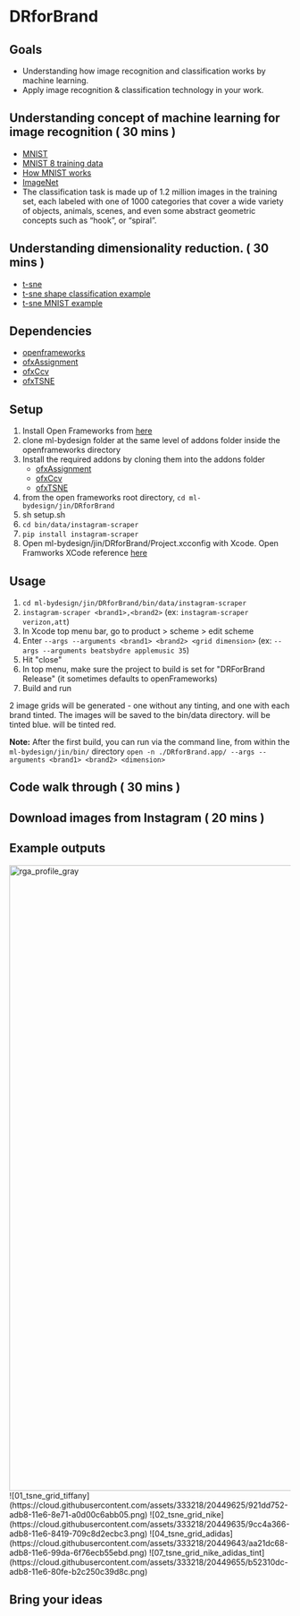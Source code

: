 # DRforBrand

## Goals
* Understanding how image recognition and classification works by machine learning.
* Apply image recognition & classification technology in your work.

## Understanding concept of machine learning for image recognition ( 30 mins )
* [MNIST](http://yann.lecun.com/exdb/mnist/)
 * [MNIST 8 training data](http://cs.nyu.edu/~roweis/data/mnist_train8.jpg)
 * [How MNIST works](https://ml4a.github.io/ml4a/neural_networks/)
* [ImageNet](http://image-net.org/)
 * The classification task is made up of 1.2 million images in the training set, each labeled with one of 1000 categories that cover a wide variety of objects, animals, scenes, and even some abstract geometric concepts such as “hook”, or “spiral”.


## Understanding dimensionality reduction. ( 30 mins )
* [t-sne](https://lvdmaaten.github.io/tsne/)
 * [t-sne shape classification example](https://lvdmaaten.github.io/tsne/examples/20news_tsne.jpg)
 * [t-sne MNIST example](https://lvdmaaten.github.io/tsne/examples/mnist_tsne.jpg)

## Dependencies
* [openframeworks](https://www.openframeworks.cc)
* [ofxAssignment](https://github.com/kylemcdonald/ofxAssignment)
* [ofxCcv](https://github.com/kylemcdonald/ofxCcv)
* [ofxTSNE](https://github.com/genekogan/ofxTSNE)

## Setup
1. Install Open Frameworks from [here](https://www.openframeworks.cc)
2. clone ml-bydesign folder at the same level of addons folder inside the openframeworks directory
3. Install the required addons by cloning them into the addons folder
    - [ofxAssignment](https://github.com/kylemcdonald/ofxAssignment)
    - [ofxCcv](https://github.com/kylemcdonald/ofxCcv)
    - [ofxTSNE](https://github.com/genekogan/ofxTSNE)
4. from the open frameworks root directory, `cd ml-bydesign/jin/DRforBrand`
5. sh setup.sh
6. `cd bin/data/instagram-scraper`
7. `pip install instagram-scraper`
8. Open ml-bydesign/jin/DRforBrand/Project.xcconfig with Xcode. Open Framworks XCode reference [here](http://openframeworks.cc/setup/xcode/)

## Usage
1. `cd ml-bydesign/jin/DRforBrand/bin/data/instagram-scraper`
2. `instagram-scraper <brand1>,<brand2>` (ex: `instagram-scraper verizon,att`)
3. In Xcode top menu bar, go to product > scheme > edit scheme
4. Enter `--args --arguments <brand1> <brand2> <grid dimension>` (ex: `--args --arguments beatsbydre applemusic 35`)
5. Hit "close"
6. In top menu, make sure the project to build is set for "DRForBrand Release" (it sometimes defaults to openFrameworks)
7. Build and run

2 image grids will be generated - one without any tinting, and one with each brand tinted. The images will be saved to the bin/data directory.
<Brand1> will be tinted blue. <Brand2> will be tinted red.


**Note:**
After the first build, you can run via the command line, from within the `ml-bydesign/jin/bin/` directory
`open -n ./DRforBrand.app/ --args --arguments <brand1> <brand2> <dimension>`

## Code walk through ( 30 mins )

## Download images from Instagram ( 20 mins )

## Example outputs
<img width="1118" alt="rga_profile_gray" src="https://cloud.githubusercontent.com/assets/333218/20449506/d1832862-adb7-11e6-934d-e6ede5a4d12f.png">
![01_tsne_grid_tiffany](https://cloud.githubusercontent.com/assets/333218/20449625/921dd752-adb8-11e6-8e71-a0d00c6abb05.png)
![02_tsne_grid_nike](https://cloud.githubusercontent.com/assets/333218/20449635/9cc4a366-adb8-11e6-8419-709c8d2ecbc3.png)
![04_tsne_grid_adidas](https://cloud.githubusercontent.com/assets/333218/20449643/aa21dc68-adb8-11e6-99da-6f76ecb55ebd.png)
![07_tsne_grid_nike_adidas_tint](https://cloud.githubusercontent.com/assets/333218/20449655/b52310dc-adb8-11e6-80fe-b2c250c39d8c.png)

## Bring your ideas
